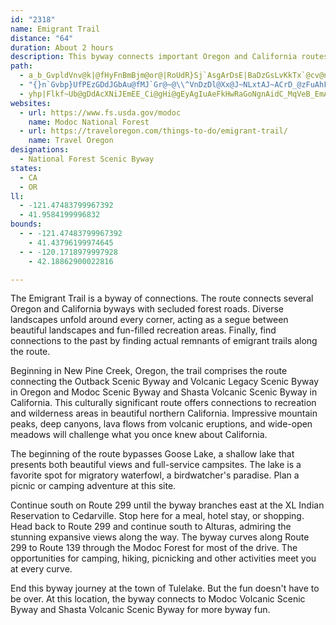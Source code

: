 ```yaml
---
id: "2318"
name: Emigrant Trail
distance: "64"
duration: About 2 hours
description: This byway connects important Oregon and California routes by way of Modoc National Forest roads.  This route is also culturally significant, as it is full of Native American and Euro-American history.
path:
  - a_b_GvpldVnv@k|@fHyFnBmBjm@or@|RoUdR}Sj`AsgArDsE|BaDzGsLvKkTx`@cv@nGgKjJgS|FqKpFsNbX_i@xQy]hB_D`EcF|ByDvrAciCnfAusBvG}MrDgKlAeChg@gaAz]eq@|EwI~KmQxR_\pi@k|@nByClGgH|GoFbDoBxCuA`H}B`FaAlGm@rcPq\fIq@hFm@dI{AloCak@bBk@rEeCfEuDbz@a|@bCiBrAq@fC}@dEm@rAEnMVdEMzEeAdEmBlpDwdC|PyLbHsEn]eVreEitCvpB{tAdc@wYtkDiaCpHmG~u@{s@`WqUbToSzlAeiAbCoB|w@gg@hYeRjBuA`DeDtBuC|@_B|CeHdBqGpAgIrrBoiQr@aExDaRzJcy@z^uaDjK}|@f^geDh@mEr@gDd@wArAuC|BeDxAyAxCkBfDiArBWnDEvBX|IdBlD^|A?pBSpB_@|CyArBwAt@m@xBuCro@_fAdBqDlBgG~Pyz@zDmN|Pyk@bA{CbBeEbWuf@pEkKfMma@pImYjAsF|@kGnC_^v@gF^sAbAuDbAcCtCoFf{A{mBxLgOzPiUu_@ao@gBeC{A_DuIgYya@mvAcM_b@w@mDa@{Cc@_FMmD?yIzFazEImFYaFkA}I_tAseIwBkIcBaEuBuDi`@ai@sBqDoA_DoAaEgYcnA_A_HqAwP_@eC_AqCiAmByRyY}CqDoKqKcC_DuBsD_B_EcAaDmAgFcRsiAUkC[iIHuJTcDvFab@jXomBhAqKz@iKd@cMXkMBcUEkxCIeDSaD_AyEy@eCqMyX{C_EmHsIiCiDyAyBeB_Em@gBu@kCoIm`@_CyLqGmZi@_EUmECsFb@oGz@qE`CgJbBoIdAmFpBoMzAaNv@uJx@aOZcR?uGHmlCNwaACuPGgGq@yByA{B{KqMeB{CcBmEgGiXyhAsgFmDmOiJ_c@kB_H}BgFsEuIyA_CeCuCaB}Ae^m[yPsNmG}Fw[{XoUkQeY{VsByB
  - "{}n`Gvbp}UfPEzGDdJGbAu@fMJ`Gr@~@\\^VnDzDl@Xx@J~NLxtAJ~ACrD_@zFuAhFqCrB{AnCyCxQwTnBsCx@_B`G{P|AaDbAkAt@u@vg@i`@xBoBvGkIfj@us@r@o@xG}CrSmIlBa@lBMjB?zaAR|AFhAPvW`GbFd@frBrChAJ|Bl@hR`KlBf@hBR`E?~Do@~Ak@~B_B|AsAnO{NhAs@`DaAnBYnb@eCb_BmIzJ_Al{By_@z\\eHxEmBda@}Q`D_C`_@e]`C_BfC{@|ASbACnsCL`GElv@JrHh@pGlAn^bM|cDjkAjNtElCjArRtGz{B~x@~_FhfBjMtD||Ah`@zGtBjMlF|rA~l@`K`EdEdAvEl@jDVdGDpo@uB`Kg@bEgAtBeAjLmJdDoBpIgDxa@gOrDeAbDe@dBKpFJ|C^~A\\vDlA|W|LvHpEvFzD|{@tr@rDxBbBr@znAr`@p]lKbGvA`En@nu@rJdMlAjKXxvAYbgApAzNQtd@aBdJQna@Jp~@ExqCRlGDfERxC^vFdA`ErAjdAzc@hbEzeB~UnKjeBpt@`h@`UzGzDxD`DnLrNtAtAlCdBrAd@bD`@xCEnAOtEsAz@KfDFtBj@fAd@xCxBpG`G`MrK|B`AxBp@dBTxEJfa@XfDVxBl@rBdAnB~ArCfElA`Dd@lBfAzJ`@dCvAhFn@vAhCrDhBxAhAp@bh@jQjB^dF`@|TXlVh@dCLdG`ApEjB~D~Brc@pZxXvQpl@ba@hc@lYlDvCdKhMvHbKdAjA"
  - yhp|Flkf~Ub@gDdAcXNiJEmEE_Ci@gHi@gEyAgIuAeFkHwRaGoNgnAidC_MqVeB_EmAyCuAoEkNmg@mAmHe@eGGoEByE|CwfCRaJZ{GlAmKrA}Hp@_DjDwKzMaa@d@oBl@qEVuE?oRZoItIidANuGGgFS{D_@aEYqBiA{FaEyMkAiFe@gDeAuOScBs@}DsEcQaAsEcEmWoAkJIsDLkBPsAv@kC~CoFx@kBl@gC^gCTcCHoEo@aM}@cOUyGHaGnAwUHmCCkDOoDe@mE[eBqFcTg@sDEeCHiBrAyKXmDDeE}@qWu@ma@c@yGkBwRyAsJgBmJUgDDgBNyA~@_DrAsBrAmAnQuIfBqAx@gAlA_ChE}LhAiC~F}Jf@gATwAJyAB{De@_DmB{HI_AEgCNqBXgBt@sB`GmIfL}MlDkBjGmAt@_@~AwAxAmBx@oBb@_Bh@yEh@{J~@kF~@uBh@aAlGqIdNePzEqGd@iAp@cCjA{L^oAn@sAh@o@~AmAlFmAbAk@v@u@p@eAZs@tDuKxEaGlA_CZ}@|DqRReBCsBYaCyByGa@qBKcAAiCHoBlBiPxAsND{B@iMH}EX{Cp@sDnDcNTeBNaCn@{ElE_THiCi@eKBaBxB{MrAiSFuJL}|@Lq^
websites:
  - url: https://www.fs.usda.gov/modoc
    name: Modoc National Forest
  - url: https://traveloregon.com/things-to-do/emigrant-trail/
    name: Travel Oregon
designations:
  - National Forest Scenic Byway
states:
  - CA
  - OR
ll:
  - -121.47483799967392
  - 41.9584199996832
bounds:
  - - -121.47483799967392
    - 41.43796199974645
  - - -120.1718979997928
    - 42.18862900022816

---
```


The Emigrant Trail is a byway of connections. The route connects several Oregon and California byways with secluded forest roads. Diverse landscapes unfold around every corner, acting as a segue between beautiful landscapes and fun-filled recreation areas. Finally, find connections to the past by finding actual remnants of emigrant trails along the route.

Beginning in New Pine Creek, Oregon, the trail comprises the route connecting the Outback Scenic Byway and Volcanic Legacy Scenic Byway in Oregon and Modoc Scenic Byway and Shasta Volcanic Scenic Byway in California. This culturally significant route offers connections to recreation and wilderness areas in beautiful northern California. Impressive mountain peaks, deep canyons, lava flows from volcanic eruptions, and wide-open meadows will challenge what you once knew about California.

The beginning of the route bypasses Goose Lake, a shallow lake that presents both beautiful views and full-service campsites. The lake is a favorite spot for migratory waterfowl, a birdwatcher's paradise. Plan a picnic or camping adventure at this site.

Continue south on Route 299 until the byway branches east at the XL Indian Reservation to Cedarville. Stop here for a meal, hotel stay, or shopping. Head back to Route 299 and continue south to Alturas, admiring the stunning expansive views along the way. The byway curves along Route 299 to Route 139 through the Modoc Forest for most of the drive. The opportunities for camping, hiking, picnicking and other activities meet you at every curve.

End this byway journey at the town of Tulelake. But the fun doesn't have to be over. At this location, the byway connects to Modoc Volcanic Scenic Byway and Shasta Volcanic Scenic Byway for more byway fun.
